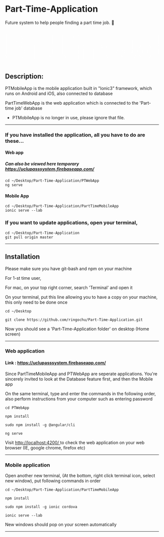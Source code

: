 # Part-Time-Application
Future system to help people finding a part time job. :shit:
<pre style="color:white;">
______           _     _   _                    ___       _        
| ___ \         | |   | | (_)                  |_  |     | |        
| |_/ /__ _ _ __| |_  | |_ _ _ __ ___   ___      | | ___ | |__    
|  __// _` | '__| __| | __| | '_ ` _ \ / _ \     | |/ _ \| '_ \  
| |  | (_| | |  | |_  | |_| | | | | | |  __/ /\__/ / (_) | |_) | 
\_|   \__,_|_|   \__|  \__|_|_| |_| |_|\___| \____/ \___/|_.__/  
 </pre>

## Description:

PTMobileApp is the mobile application built in "Ionic3" framework, which runs on Android and iOS, also connected to database
<br>

PartTimeWebApp is the web application which is connected to the 'Part-time job' database
<br>

* PTMobileApp is no longer in use, please ignore that file.

<hr>

### If you have installed the application, all you have to do are these...
 
 #### Web app 
 
 ##### Can also be viewed here temporary https://uclupasssystem.firebaseapp.com/
``` Put the following lines on your terminal 
cd ~/Desktop/Part-Time-Application/PTWebApp
ng serve
```
  #### Mobile App
  ```
  cd ~/Desktop/Part-Time-Application/PartTimeMobileApp
  ionic serve --lab
  ```
  
### If you want to update applications, open your terminal, 
  ```
  cd ~/Desktop/Part-Time-Application
  git pull origin master
  ```
<hr>

## Installation 

Please make sure you have git-bash and npm on your machine
<br>

For 1-st time user,

For mac, on your top right corner, search 'Terminal' and open it

On your terminal, put this line allowing you to have a copy on your machine, this only need to be done once

```
cd ~/Desktop
```
```
git clone https://github.com/ringochu/Part-Time-Application.git
```

Now you should see a 'Part-Time-Application folder' on desktop (Home screen)
<hr>


### Web application 

#### Link : <a href="https://uclupasssystem.firebaseapp.com/">https://uclupasssystem.firebaseapp.com/</a>

Since PartTimeMobileApp and PTWebApp are seperate applications.
You're sincerely invited to look at the Database feature first, and then the Mobile app

On the same terminal, type and enter the commands in the following order, also perform instructions from your computer such as entering password

```shell
cd PTWebApp
```
```
npm install
```
```shell
sudo npm install -g @angular/cli 
```

```shell
ng serve
```
Visit <a href='http://localhost:4200/'> http://localhost:4200/ </a> to check the web application on your web browser (IE, google chrome, firefox etc)

<hr> 

### Mobile application

Open another new terminal, (At the bottom, right click terminal icon, select new window), put following commands in order
```
cd ~/Desktop/Part-Time-Application/PartTimeMobileApp
```
```
npm install
```
```
sudo npm install -g ionic cordova
```
```
ionic serve --lab
```
New windows should pop on your screen automatically 

<hr>
